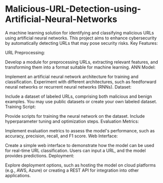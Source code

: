 # Malicious-URL-Detection-using-Artificial-Neural-Networks
A machine learning solution for identifying and classifying malicious URLs using artificial neural networks. This project aims to enhance cybersecurity by automatically detecting URLs that may pose security risks.
Key Features:

URL Preprocessing:

Develop a module for preprocessing URLs, extracting relevant features, and transforming them into a format suitable for machine learning.
ANN Model:

Implement an artificial neural network architecture for training and classification. Experiment with different architectures, such as feedforward neural networks or recurrent neural networks (RNNs).
Dataset:

Include a dataset of labeled URLs, comprising both malicious and benign examples. You may use public datasets or create your own labeled dataset.
Training Script:

Provide scripts for training the neural network on the dataset. Include hyperparameter tuning and optimization steps.
Evaluation Metrics:

Implement evaluation metrics to assess the model's performance, such as accuracy, precision, recall, and F1 score.
Web Interface:

Create a simple web interface to demonstrate how the model can be used for real-time URL classification. Users can input a URL, and the model provides predictions.
Deployment:

Explore deployment options, such as hosting the model on cloud platforms (e.g., AWS, Azure) or creating a REST API for integration into other applications.
